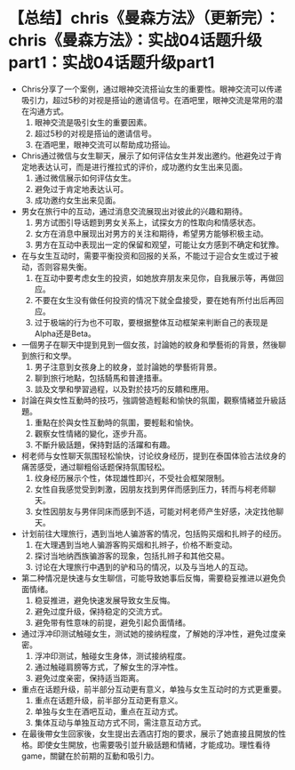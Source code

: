 # 【总结】chris《曼森方法》（更新完）：chris《曼森方法》：实战04话题升级part1：实战04话题升级part1

-   Chris分享了一个案例，通过眼神交流搭讪女生的重要性。眼神交流可以传递吸引力，超过5秒的对视是搭讪的邀请信号。在酒吧里，眼神交流是常用的潜在沟通方式。
    1.  眼神交流是吸引女生的重要因素。
    2.  超过5秒的对视是搭讪的邀请信号。
    3.  在酒吧里，眼神交流可以帮助成功搭讪。
-   Chris通过微信与女生聊天，展示了如何评估女生并发出邀约。他避免过于肯定地表达认可，而是进行推拉式的评价，成功邀约女生出来见面。
    1.  通过微信展示如何评估女生。
    2.  避免过于肯定地表达认可。
    3.  成功邀约女生出来见面。
-   男女在旅行中的互动，通过消息交流展现出对彼此的兴趣和期待。
    1.  男方试图引导话题到男女关系上，试探女方的性取向和情感状态。
    2.  女方在消息中展现出对男方的关注和期待，希望男方能够积极主动。
    3.  男方在互动中表现出一定的保留和观望，可能让女方感到不确定和犹豫。
-   在与女生互动时，需要平衡投资和回报的关系，不能过于迎合女生或过于被动，否则容易失衡。
    1.  在互动中要考虑女生的投资，如她放弃朋友来见你，自我展示等，再做回应。
    2.  不要在女生没有做任何投资的情况下就全盘接受，要在她有所付出后再回应。
    3.  过于极端的行为也不可取，要根据整体互动框架来判断自己的表现是Alpha还是Beta。
-   一個男子在聊天中提到見到一個女孩，討論她的紋身和學藝術的背景，然後聊到旅行和文學。
    1.  男子注意到女孩身上的紋身，並討論她的學藝術背景。
    2.  聊到旅行地點，包括騎馬和普達措車。
    3.  談及文學和學習過程，以及對於技巧的反饋和應用。
-   討論在與女性互動時的技巧，強調營造輕鬆和愉快的氛圍，觀察情緒並升級話題。
    1.  重點在於與女性互動時的氛圍，要輕鬆和愉快。
    2.  觀察女性情緒的變化，逐步升高。
    3.  不斷升級話題，保持對話的活躍和有趣。
-   柯老师与女性聊天氛围轻松愉快，讨论纹身经历，提到在泰国体验古法纹身的痛苦感受，通过聊粗俗话题保持氛围轻松。
    1.  纹身经历展示个性，体现雄性即兴，不受社会框架限制。
    2.  女性自我感觉受到刺激，因朋友找到男伴而感到压力，转而与柯老师聊天。
    3.  女性因朋友与男伴同床而感到不适，可能对柯老师产生好感，决定找他聊天。
-   计划前往大理旅行，遇到当地人骗游客的情况，包括购买烟和扎辫子的经历。
    1.  在大理遇到当地人骗游客购买烟和扎辫子，价格不断变动。
    2.  探讨当地纳西族骗游客的现象，包括扎辫子和其他交易。
    3.  讨论在大理旅行中遇到的驴和马的情况，以及与当地人的互动。
-   第二种情况是快速与女生聊信，可能导致她事后反悔，需要稳妥推进以避免负面情绪。
    1.  稳妥推进，避免快速发展导致女生反悔。
    2.  避免过度升级，保持稳定的交流方式。
    3.  避免带有性意味的前提，避免引起负面情绪。
-   通过浮冲印测试触碰女生，测试她的接纳程度，了解她的浮冲性，避免过度亲密。
    1.  浮冲印测试，触碰女生身体，测试接纳程度。
    2.  通过触碰肩膀等方式，了解女生的浮冲性。
    3.  避免过度亲密，保持适当距离。
-   重点在话题升级，前半部分互动更有意义，单独与女生互动时的方式更重要。
    1.  重点在话题升级，前半部分互动更有意义。
    2.  单独与女生在酒吧互动，重点在互动方式。
    3.  集体互动与单独互动方式不同，需注意互动方式。
-   在最後帶女生回家後，女生提出去酒店打炮的要求，展示了她直接且開放的性格。即使女生開放，也需要吸引並升級話題和情緒，才能成功。理性看待game，關鍵在於前期的互動和吸引力。